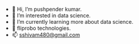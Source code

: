 - 👋 Hi, I’m pushpender kumar.
- 👀 I’m interested in data science.
- 🌱 I’m currently learning more about data science.
- 💞️ fliprobo technologies.
- 📫 sshivam480@gmail.com

<!---
pushp777/pushp777 is a ✨ special ✨ repository because its `README.md` (this file) appears on your GitHub profile.
You can click the Preview link to take a look at your changes.
--->
